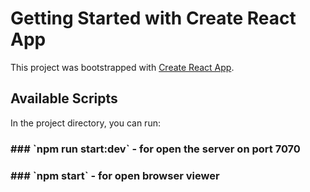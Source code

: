 # Getting Started with Create React App

This project was bootstrapped with [Create React App](https://github.com/facebook/create-react-app).

## Available Scripts

In the project directory, you can run:
<h3>
  ### `npm run start:dev` - for open the server on port 7070
</h3>

<h3>
  ### `npm start` - for open browser viewer
</h3>


 
